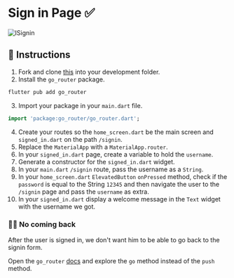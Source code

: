 # Sign in Page ✅

![ISignin](https://user-images.githubusercontent.com/84308096/167295565-f7333b32-fe1e-40d2-a647-69a54f12bb63.gif)

## 🍋 Instructions

1. Fork and clone [this](https://github.com/JoinCODED/Task-Flutter-Navigation-Signin) into your development folder.
2. Install the `go_router` package.

```dart
flutter pub add go_router
```

3. Import your package in your `main.dart` file.

```dart
import 'package:go_router/go_router.dart';
```

4. Create your routes so the `home_screen.dart` be the main screen and `signed_in.dart` on the path `/signin`.
5. Replace the `MaterialApp` with a `MaterialApp.router`.
6. In your `signed_in.dart` page, create a variable to hold the `username`.
7. Generate a constructor for the `signed_in.dart` widget.
8. In your `main.dart` `/signin` route, pass the username as a `String`.
9. In your `home_screen.dart` `ElevatedButton` `onPressed` method, check if the `password` is equal to the String `12345` and then navigate the user to the `/signin` page and pass the `username` as extra.
10. In your `signed_in.dart` display a welcome message in the `Text` widget with the username we got.

### 🤼‍♂️ No coming back

After the user is signed in, we don't want him to be able to go back to the signin form.

Open the `go_router` [docs](https://gorouter.dev/navigation) and explore the `go` method instead of the `push` method.
